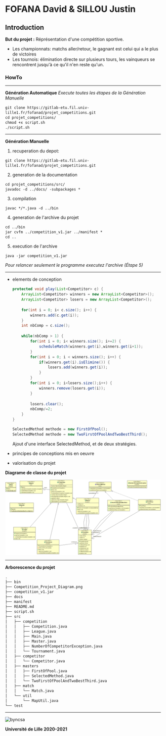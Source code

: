 # FOFANA David & SILLOU Justin

## Introduction

__But du projet :__ Réprésentation d'une compétition sportive.
- Les championnats: matchs aller/retour, le gagnant est celui qui a le plus de victoires
- Les tournois: élimination directe sur plusieurs tours, les vainqueurs se rencontrent jusqu'à ce qu'il n'en reste qu'un.

### HowTo
----
**Génération Automatique**
*Execute toutes les étapes de la Génération Manuelle*
```console
git clone https://gitlab-etu.fil.univ-lille1.fr/fofanad/projet_competitions.git
cd projet_competitions/
chmod +x script.sh
./script.sh
```
----
**Génération Manuelle**
1. recuperation du depot:

```console
git clone https://gitlab-etu.fil.univ-lille1.fr/fofanad/projet_competitions.git
```

2. generation de la documentation

```console
cd projet_competitions/src/
javadoc -d ../docs/ -subpackages *
```

3. compilation

```console
javac */*.java -d ../bin
```

4. generation de l'archive du projet

```console
cd ../bin
jar cvfm ../competition_v1.jar ../manifest *
cd ..
```

5. execution de l'archive

```console
java -jar competition_v1.jar
```

*Pour relancer seulement le programme executez l'archive (Étape 5)*

---

- elements de conception

	```java
	protected void play(List<Competitor> c) {
		ArrayList<Competitor> winners = new ArrayList<Competitor>();
		ArrayList<Competitor> losers = new ArrayList<Competitor>();

		for(int i = 0; i< c.size(); i++) {
			winners.add(c.get(i));
		}
		int nbComp = c.size();

		while(nbComp > 1) {
			for(int i = 0; i< winners.size(); i+=2) {
				scheduleMatch(winners.get(i),winners.get(i+1));				
			}
			for(int i = 0; i < winners.size(); i++) {
				if(winners.get(i).isElimine()) {
					losers.add(winners.get(i));
				}
			}
			for(int i = 0; i<losers.size();i++) {
				winners.remove(losers.get(i));
			}

			losers.clear();
			nbComp/=2;
		}
	}
	```

	```java
	SelectedMethod methode = new FirstOfPool();
	SelectedMethod methode = new TwoFirstOfPoolAndTwoBestThird();
	```
	Ajout d'une interface SelectedMethod, et de deux stratégies.

- principes de conceptions mis en oeuvre

- valorisation du projet

**Diagrame de classe du projet**

![DiagrammeUML](Competition_Project_Diagram.png)

---

**Arborescence du projet**
```
.
├── bin
├── Competition_Project_Diagram.png
├── competition_v1.jar
├── docs
├── manifest
├── README.md
├── script.sh
├── src
│   ├── competition
│   │   ├── Competition.java
│   │   ├── League.java
│   │   ├── Main.java
│   │   ├── Master.java
│   │   ├── NumberOfCompetitorException.java
│   │   └── Tournament.java
│   ├── competitor
│   │   └── Competitor.java
│   ├── masters
│   │   ├── FirstOfPool.java
│   │   ├── SelectedMethod.java
│   │   └── TwoFirstOfPoolAndTwoBestThird.java
│   ├── match
│   │   └── Match.java
│   └── util
│       └── MapUtil.java
└── test
```

---


![byncsa](https://licensebuttons.net/l/by-nc-sa/1.0/88x31.png)

**Université de Lille 2020-2021**
